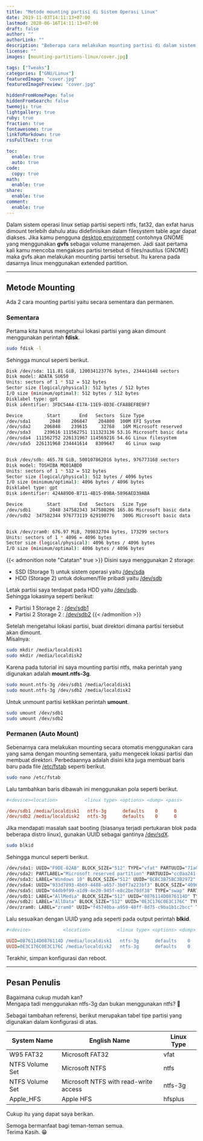 ```yaml
---
title: "Metode mounting partisi di Sistem Operasi Linux"
date: 2019-11-03T14:11:13+07:00
lastmod: 2020-06-16T14:11:13+07:00
draft: false
author: ""
authorLink: ""
description: "Beberapa cara melakukan mounting partisi di dalam sistem operasi linux."
license: ""
images: [mounting-partitions-linux/cover.jpg]

tags: ["Tweaks"]
categories: ["GNU/Linux"]
featuredImage: "cover.jpg"
featuredImagePreview: "cover.jpg"

hiddenFromHomePage: false
hiddenFromSearch: false
twemoji: true
lightgallery: true
ruby: true
fraction: true
fontawesome: true
linkToMarkdown: true
rssFullText: true

toc:
  enable: true
  auto: true
code:
  copy: true
math:
  enable: true
share:
  enable: true
comment:
  enable: true
---
```


Dalam sistem operasi linux setiap partisi seperti ntfs, fat32, dan exfat harus dimount terlebih dahulu atau didefinisikan dalam filesystem table agar dapat diakses. Jika kamu pengguna [desktop environment](https://id.wikipedia.org/wiki/Lingkungan_desktop) contohnya GNOME yang menggunakan **gvfs** sebagai volume manajemen. Jadi saat pertama kali kamu mencoba mengakses partisi tersebut di files/nautilus (GNOME) maka gvfs akan melakukan mounting partisi tersebut. Itu karena pada dasarnya linux menggunakan extended partition.

---

## Metode Mounting
Ada 2 cara mounting partisi yaitu secara sementara dan permanen.

### Sementara
Pertama kita harus mengetahui lokasi partisi yang akan dimount menggunakan perintah **fdisk**.
```bash
sudo fdisk -l
```

Sehingga muncul seperti berikut.
```bash
Disk /dev/sda: 111.81 GiB, 120034123776 bytes, 234441648 sectors
Disk model: ADATA SU650     
Units: sectors of 1 * 512 = 512 bytes
Sector size (logical/physical): 512 bytes / 512 bytes
I/O size (minimum/optimal): 512 bytes / 512 bytes
Disklabel type: gpt
Disk identifier: 3FDC54A4-E17A-11E9-8D3E-CFA8BEF8E9F7

Device         Start       End   Sectors  Size Type
/dev/sda1       2048    206847    204800  100M EFI System
/dev/sda2     206848    239615     32768   16M Microsoft reserved
/dev/sda3     239616 111562751 111323136 53.1G Microsoft basic data
/dev/sda4  111562752 226131967 114569216 54.6G Linux filesystem
/dev/sda5  226131968 234441614   8309647    4G Linux swap


Disk /dev/sdb: 465.78 GiB, 500107862016 bytes, 976773168 sectors
Disk model: TOSHIBA MQ01ABD0
Units: sectors of 1 * 512 = 512 bytes
Sector size (logical/physical): 512 bytes / 4096 bytes
I/O size (minimum/optimal): 4096 bytes / 4096 bytes
Disklabel type: gpt
Disk identifier: 424A89D0-B711-4B15-B9BA-5896AED39ABA

Device         Start       End   Sectors   Size Type
/dev/sdb1       2048 347582343 347580296 165.8G Microsoft basic data
/dev/sdb2  347582344 976773119 629190776   300G Microsoft basic data


Disk /dev/zram0: 676.97 MiB, 709832704 bytes, 173299 sectors
Units: sectors of 1 * 4096 = 4096 bytes
Sector size (logical/physical): 4096 bytes / 4096 bytes
I/O size (minimum/optimal): 4096 bytes / 4096 bytes 
```

{{< admonition note "Catatan" true >}}
Disini saya menggunakan 2 storage:
- SSD (Storage 1) untuk sistem operasi yaitu <u>/dev/sda</u>
- HDD (Storage 2) untuk dokumen/file pribadi yaitu <u>/dev/sdb</u>
        
Letak partisi saya terdapat pada HDD yaitu <u>/dev/sdb</u>.  
Sehingga lokasinya seperti berikut:  
- Partisi 1 Storage 2 : <u>/dev/sdb1</u>
- Partisi 2 Storage 2 : <u>/dev/sdb2</u>
{{< /admonition >}}
        
Setelah mengetahui lokasi partisi, buat direktori dimana partisi tersebut akan dimount.  
Misalnya:
```bash
sudo mkdir /media/localdisk1
sudo mkdir /media/localdisk2
```

Karena pada tutorial ini saya mounting partisi ntfs, maka perintah yang digunakan adalah **mount.ntfs-3g**.
```bash
sudo mount.ntfs-3g /dev/sdb1 /media/localdisk1
sudo mount.ntfs-3g /dev/sdb2 /media/localdisk2
```

Untuk unmount partisi ketikkan perintah **umount**.
```bash
sudo umount /dev/sdb1
sudo umount /dev/sdb2
```

### Permanen (Auto Mount)
Sebenarnya cara melakukan mounting secara otomatis menggunakan cara yang sama dengan mounting sementara, yaitu mengecek lokasi partisi dan membuat direktori. Perbedaannya adalah disini kita juga membuat baris baru pada file <u>/etc/fstab</u> seperti berikut.
```bash
sudo nano /etc/fstab
```

Lalu tambahkan baris dibawah ini menggunakan pola seperti berikut.
```cfg
#<device><location>          <linux type> <options> <dump> <pass>

/dev/sdb1 /media/localdisk1   ntfs-3g      defaults    0      0
/dev/sdb2 /media/localdisk2   ntfs-3g      defaults    0      0
```

Jika mendapati masalah saat booting (biasanya terjadi pertukaran blok pada beberapa distro linux), gunakan UUID sebagai gantinya <u>/dev/sdX</u>.
```bash
sudo blkid
```

Sehingga muncul seperti berikut.
```bash
/dev/sda1: UUID="F9DE-02AB" BLOCK_SIZE="512" TYPE="vfat" PARTUUID="71a07d93-cf3e-c548-8616-875016335794"
/dev/sda2: PARTLABEL="Microsoft reserved partition" PARTUUID="cc0aa241-fd0b-4a72-a0f7-c48093870afa"
/dev/sda3: LABEL="Windows 10" BLOCK_SIZE="512" UUID="BCBC3B75BC3B2972" TYPE="ntfs" PARTLABEL="Basic data partition" PARTUUID="beffbdf6-c308-4d5b-8560-5f42f125b6e1"
/dev/sda4: UUID="933d7893-4b69-4488-a657-3b0f7a223bf3" BLOCK_SIZE="4096" TYPE="ext4" PARTUUID="09a2a416-4fa0-b640-8380-5ba606902850"
/dev/sda5: UUID="64db9f99-a1d9-4e20-945f-e8c2be70df38" TYPE="swap" PARTUUID="4905d0d3-ebef-5e40-800e-908bc64852a5"
/dev/sdb1: LABEL="AllMedia" BLOCK_SIZE="512" UUID="0876114D0876114D" TYPE="ntfs" PARTLABEL="Microsoft basic data" PARTUUID="fb031833-4d26-40c1-92d4-cfe697ca0c1c"
/dev/sdb2: LABEL="AllData" BLOCK_SIZE="512" UUID="0E3C176C0E3C176C" TYPE="ntfs" PARTLABEL="Microsoft basic data" PARTUUID="0831fb44-3bb9-476b-9403-ff58d5c653e0"
/dev/zram0: LABEL="zram0" UUID="f45740ba-a959-48ff-8d75-c9ba1b1c2bcc" TYPE="swap"
```

Lalu sesuaikan dengan UUID yang ada seperti pada output perintah **blkid**.
```cfg
#<device>            <location>          <linux type> <options> <dump> <pass>

UUID=0876114D0876114D /media/localdisk1   ntfs-3g      defaults    0      0
UUID=0E3C176C0E3C176C /media/localdisk2   ntfs-3g      defaults    0      0
```

Terakhir, simpan konfigurasi dan reboot.

---

## Pesan Penulis
Bagaimana cukup mudah kan?  
Mengapa tadi menggunakan ntfs-3g dan bukan menggunakan ntfs? :thinking:

Sebagai tambahan referensi, berikut merupakan tabel tipe partisi yang digunakan dalam konfigurasi di atas.

| System Name     | English Name                          | Linux Type |
|-----------------|---------------------------------------|------------|
| W95 FAT32       | Microsoft FAT32                       | vfat       |
| NTFS Volume Set | Microsoft NTFS                        | ntfs       |
| NTFS Volume Set | Microsoft NTFS with read-write access | ntfs-3g    |
| Apple_HFS       | Apple HFS                             | hfsplus    |

Cukup itu yang dapat saya berikan.

Semoga bermanfaat bagi teman-teman semua.  
Terima Kasih. :grin:
